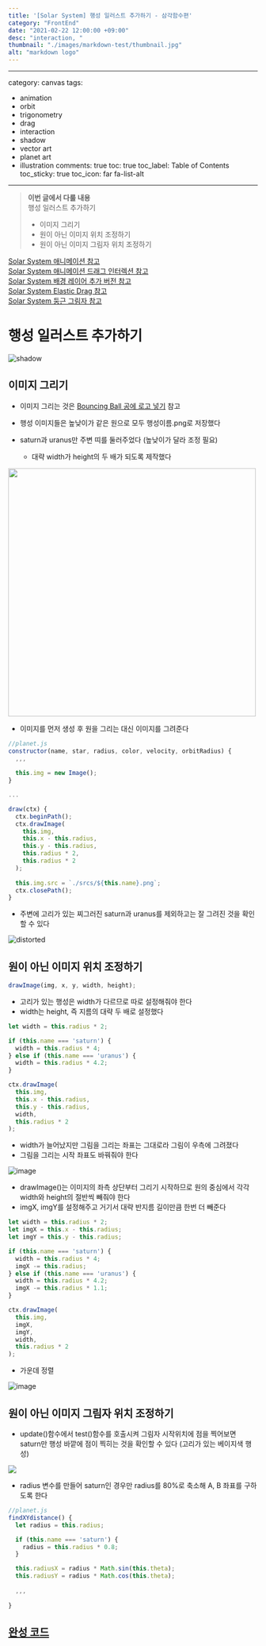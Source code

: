 ```yaml
---
title: '[Solar System] 행성 일러스트 추가하기 - 삼각함수편'
category: "FrontEnd"
date: "2021-02-22 12:00:00 +09:00"
desc: "interaction, "
thumbnail: "./images/markdown-test/thumbnail.jpg"
alt: "markdown logo"
---
```

---

category: canvas
tags:
  - animation
  - orbit
  - trigonometry
  - drag
  - interaction
  - shadow
  - vector art
  - planet art
  - illustration
comments: true
toc: true
toc_label: Table of Contents
toc_sticky: true
toc_icon: far fa-list-alt
---

> **이번 글에서 다룰 내용**<br>
>행성 일러스트 추가하기
>- 이미지 그리기
>- 원이 아닌 이미지 위치 조정하기
>- 원이 아닌 이미지 그림자 위치 조정하기
  
[Solar System 애니메이션 참고](/canvas/solar-system)<br>
[Solar System 애니메이션 드래그 인터렉션 참고](/canvas/solar-system-drag)<br>
[Solar System 배경 레이어 추가 버전 참고](/canvas/solar-system-drag-upgrade) <br>[Solar System Elastic Drag 참고](/canvas/solar-system-elastic-drag) <br>
[Solar System 둥근 그림자 참고](/canvas/solar-system-shadow-round)


# 행성 일러스트 추가하기
![shadow](https://user-images.githubusercontent.com/52592748/108626000-47495400-7491-11eb-82c0-66f63b16f8a2.gif)

## 이미지 그리기

- 이미지 그리는 것은 [Bouncing Ball 공에 로고 넣기](https://joey-ful.github.io/canvas/bouncing-ball-clip/) 참고

- 행성 이미지들은 높낮이가 같은 원으로 모두 행성이름.png로 저장했다
- saturn과 uranus만 주변 띠를 둘러주었다 (높낮이가 달라 조정 필요)
  - 대략 width가 height의 두 배가 되도록 제작했다

<img src="https://user-images.githubusercontent.com/52592748/108720761-9318fd80-7564-11eb-8818-4d73d0cf4ed8.png" width="500"/>

- 이미지를 먼저 생성 후 원을 그리는 대신 이미지를 그려준다

```javascript
//planet.js
constructor(name, star, radius, color, velocity, orbitRadius) {
  ,,,
    
  this.img = new Image();
}

...

draw(ctx) {
  ctx.beginPath();
  ctx.drawImage(
    this.img,
    this.x - this.radius,
    this.y - this.radius,
    this.radius * 2,
    this.radius * 2
  );
  
  this.img.src = `./srcs/${this.name}.png`;
  ctx.closePath();
}
```

- 주변에 고리가 있는 찌그러진 saturn과 uranus를 제외하고는 잘 그려진 것을 확인할 수 있다

![distorted](https://user-images.githubusercontent.com/52592748/108720537-4b927180-7564-11eb-80c2-a7a8793f5e95.gif)

## 원이 아닌 이미지 위치 조정하기

```javascript
drawImage(img, x, y, width, height);
```

- 고리가 있는 행성은 width가 다르므로 따로 설정해줘야 한다
- width는 height, 즉 지름의 대략 두 배로 설정했다

```javascript
let width = this.radius * 2;

if (this.name === 'saturn') {
  width = this.radius * 4;
} else if (this.name === 'uranus') {
  width = this.radius * 4.2;
}

ctx.drawImage(
  this.img,
  this.x - this.radius,
  this.y - this.radius,
  width,
  this.radius * 2
);
```

- width가 늘어났지만 그림을 그리는 좌표는 그대로라 그림이 우측에 그려졌다
- 그림을 그리는 시작 좌표도 바꿔줘야 한다

![image](https://user-images.githubusercontent.com/52592748/108728223-b5167e00-756c-11eb-8d66-eb8bf71421a6.png)

- drawImage()는 이미지의 좌측 상단부터 그리기 시작하므로 원의 중심에서 각각 width와 height의 절반씩 빼줘야 한다
- imgX, imgY를 설정해주고 거기서 대략 반지름 길이만큼 한번 더 빼준다

```javascript
let width = this.radius * 2;
let imgX = this.x - this.radius;
let imgY = this.y - this.radius;

if (this.name === 'saturn') {
  width = this.radius * 4;
  imgX -= this.radius;
} else if (this.name === 'uranus') {
  width = this.radius * 4.2;
  imgX -= this.radius * 1.1;
}

ctx.drawImage(
  this.img,
  imgX,
  imgY,
  width,
  this.radius * 2
);
```

- 가운데 정렬

![image](https://user-images.githubusercontent.com/52592748/108728154-a334db00-756c-11eb-9052-26cf20ffdb69.png)

## 원이 아닌 이미지 그림자 위치 조정하기

- update()함수에서 test()함수를 호출시켜 그림자 시작위치에 점을 찍어보면 saturn만 행성 바깥에 점이 찍히는 것을 확인할 수 있다 (고리가 있는 베이지색 행성)

![](https://images.velog.io/images/jehjong/post/90dc314f-4621-43d4-b341-8c9f6196caaf/image.png)

- radius 변수를 만들어 saturn인 경우만 radius를 80%로 축소해 A, B 좌표를 구하도록 한다

```javascript
//planet.js
findXYdistance() {
  let radius = this.radius;

  if (this.name === 'saturn') {
    radius = this.radius * 0.8;
  }

  this.radiusX = radius * Math.sin(this.theta);
  this.radiusY = radius * Math.cos(this.theta);
  
  ,,,
    
}
```

## [완성 코드](https://github.com/joey-ful/SolarSystem/tree/planet-art)
